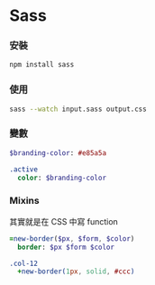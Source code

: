 # Sass

### 安裝

```bash
npm install sass
```

### 使用

```bash
sass --watch input.sass output.css
```

### 變數

```sass
$branding-color: #e85a5a

.active
  color: $branding-color
```

### Mixins

其實就是在 CSS 中寫 function

```sass
=new-border($px, $form, $color)
  border: $px $form $color

.col-12
  +new-border(1px, solid, #ccc)
```